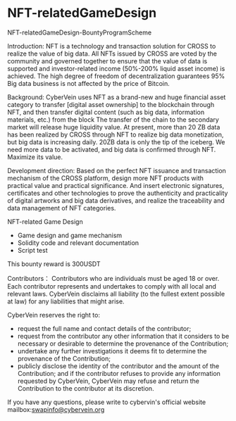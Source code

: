 # NFT-relatedGameDesign
NFT-relatedGameDesign-BountyProgramScheme




Introduction: NFT is a technology and transaction solution for CROSS to realize the value of big data. All NFTs issued by CROSS are voted by the community and governed together to ensure that the value of data is supported and investor-related income (50%-200% liquid asset income) is achieved. The high degree of freedom of decentralization guarantees 95% Big data business is not affected by the price of Bitcoin.



Background: CyberVein uses NFT as a brand-new and huge financial asset category to transfer [digital asset ownership] to the blockchain through NFT, and then transfer digital content (such as big data, information materials, etc.) from the block The transfer of the chain to the secondary market will release huge liquidity value. At present, more than 20 ZB data has been realized by CROSS through NFT to realize big data monetization, but big data is increasing daily. 20ZB data is only the tip of the iceberg. We need more data to be activated, and big data is confirmed through NFT. Maximize its value.


Development direction: Based on the perfect NFT issuance and transaction mechanism of the CROSS platform, design more NFT products with practical value and practical significance. And insert electronic signatures, certificates and other technologies to prove the authenticity and practicality of digital artworks and big data derivatives, and realize the traceability and data management of NFT categories.



NFT-related Game Design  
- Game design and game mechanism
- Solidity code and relevant documentation
- Script test

This bounty reward is 300USDT


Contributors：
Contributors who are individuals must be aged 18 or over. Each contributor represents and undertakes to comply with all local and relevant laws. CyberVein disclaims all liability (to the fullest extent possible at law) for any liabilities that might arise.



CyberVein reserves the right to:
- request the full name and contact details of the contributor;
- request from the contributor any other information that it considers to be necessary or desirable to determine the provenance of the Contribution;
- undertake any further investigations it deems fit to determine the provenance of the Contribution;
- publicly disclose the identity of the contributor and the amount of the Contribution; and if the contributor refuses to provide any information requested by CyberVein, CyberVein may refuse and return the Contribution to the contributor at its discretion.



If you have any questions, please write to cybervin's official website
mailbox:swapinfo@cybervein.org


